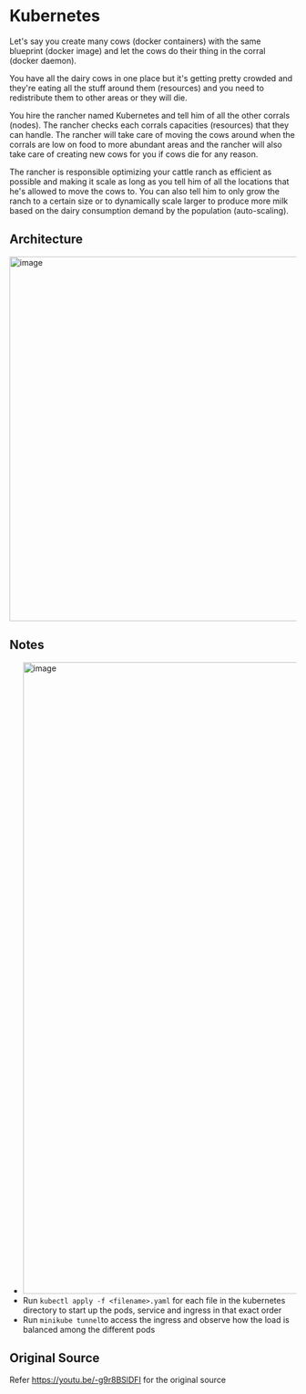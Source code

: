 # Kubernetes

Let's say you create many cows (docker containers) with the same blueprint (docker image) and let the cows do their thing in the corral (docker daemon).

You have all the dairy cows in one place but it's getting pretty crowded and they're eating all the stuff around them (resources) and you need to redistribute them to other areas or they will die.

You hire the rancher named Kubernetes and tell him of all the other corrals (nodes). The rancher checks each corrals capacities (resources) that they can handle. The rancher will take care of moving the cows around when the corrals are low on food to more abundant areas and the rancher will also take care of creating new cows for you if cows die for any reason.

The rancher is responsible optimizing your cattle ranch as efficient as possible and making it scale as long as you tell him of all the locations that he's allowed to move the cows to. You can also tell him to only grow the ranch to a certain size or to dynamically scale larger to produce more milk based on the dairy consumption demand by the population (auto-scaling).

## Architecture

<img width="639" alt="image" src="https://user-images.githubusercontent.com/62155402/222864295-cdbd1c47-9837-474d-bc84-1fd0acdc8152.png">

## Notes

- <img width="1107" alt="image" src="https://user-images.githubusercontent.com/62155402/222864416-0a7e565c-9de8-4483-a648-2cc579184642.png">
- Run `kubectl apply -f <filename>.yaml` for each file in the kubernetes directory to start up the pods, service and ingress in that exact order
- Run `minikube tunnel`to access the ingress and observe how the load is balanced among the different pods

## Original Source

Refer https://youtu.be/-g9r8BSlDFI for the original source
